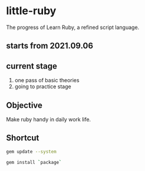 # little-ruby

The progress of Learn Ruby, a refined script language.

## starts from 2021.09.06

## current stage

1. one pass of basic theories
2. going to practice stage

## Objective

Make ruby handy in daily work life.

## Shortcut

```bash
gem update --system

gem install `package`
```
